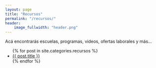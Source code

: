 ```yaml
---
layout: page
title: "Recursos"
permalink: "/recursos/"
header:
    image_fullwidth: "header.png"
---
```


Acá encontrarás escuelas, programas, videos, ofertas laborales y más...

<ul>
    {% for post in site.categories.recursos %}
    <li><a href="{{ site.url }}{{ site.baseurl }}{{ post.url }}">{{ post.title }}</a></li>
    {% endfor %}
</ul>